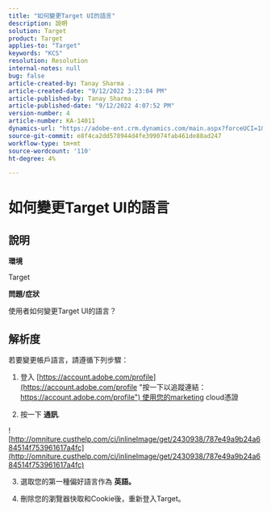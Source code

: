```yaml
---
title: "如何變更Target UI的語言"
description: 說明
solution: Target
product: Target
applies-to: "Target"
keywords: "KCS"
resolution: Resolution
internal-notes: null
bug: false
article-created-by: Tanay Sharma .
article-created-date: "9/12/2022 3:23:04 PM"
article-published-by: Tanay Sharma .
article-published-date: "9/12/2022 4:07:52 PM"
version-number: 4
article-number: KA-14011
dynamics-url: "https://adobe-ent.crm.dynamics.com/main.aspx?forceUCI=1&pagetype=entityrecord&etn=knowledgearticle&id=85baf5c8-ae32-ed11-9db1-002248086735"
source-git-commit: e8f4ca2dd578944d4fe399074fab461de88ad247
workflow-type: tm+mt
source-wordcount: '110'
ht-degree: 4%

---
```


# 如何變更Target UI的語言

## 說明


<b>環境</b>

Target



<b>問題/症狀</b>

使用者如何變更Target UI的語言？


## 解析度




若要變更帳戶語言，請遵循下列步驟：

1. 登入 [https://account.adobe.com/profile](https://account.adobe.com/profile "按一下以追蹤連結：https://account.adobe.com/profile") 使用您的marketing cloud憑證

2. 按一下 <b>通訊</b>.

![http://omniture.custhelp.com/ci/inlineImage/get/2430938/787e49a9b24a684514f753961617a4fc](http://omniture.custhelp.com/ci/inlineImage/get/2430938/787e49a9b24a684514f753961617a4fc)

3. 選取您的第一種偏好語言作為 <b>英語。</b>

4. 刪除您的瀏覽器快取和Cookie後，重新登入Target。



